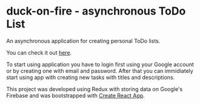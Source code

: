 # duck-on-fire - asynchronous ToDo List

An asynchronous application for creating personal ToDo lists.

You can check it out [here]().

To start using application you have to login first using your Google account or by creating one with email and password.
After that you can immidiately start using app with creating new tasks with titles and descriptions.

This project was developed using Redux with storing data on Google's Firebase and was bootstrapped with [Create React App](https://github.com/facebookincubator/create-react-app).
